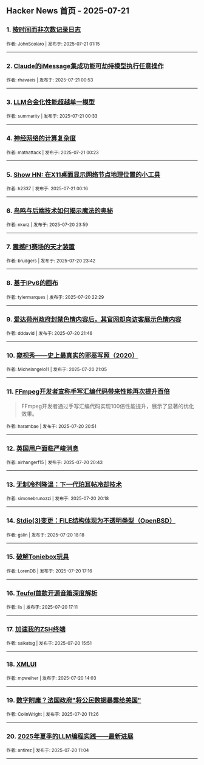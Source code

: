 ## Hacker News 首页 - 2025-07-21


### 1. [按时间而非次数记录日志](https://news.ycombinator.com/item?id=44630927)

<sub>作者: JohnScolaro | 发布于: 2025-07-21 01:15</sub>

---

### 2. [Claude的iMessage集成功能可劫持模型执行任意操作](https://news.ycombinator.com/item?id=44630815)

<sub>作者: rhavaeis | 发布于: 2025-07-21 00:53</sub>

---

### 3. [LLM合金化性能超越单一模型](https://news.ycombinator.com/item?id=44630724)

<sub>作者: summarity | 发布于: 2025-07-21 00:33</sub>

---

### 4. [神经网络的计算复杂度](https://news.ycombinator.com/item?id=44630676)

<sub>作者: mathattack | 发布于: 2025-07-21 00:23</sub>

---

### 5. [Show HN: 在X11桌面显示网络节点地理位置的小工具](https://news.ycombinator.com/item?id=44630648)

<sub>作者: h2337 | 发布于: 2025-07-21 00:16</sub>

---

### 6. [鸟鸣与后端技术如何揭示魔法的奥秘](https://news.ycombinator.com/item?id=44630551)

<sub>作者: nkurz | 发布于: 2025-07-20 23:59</sub>

---

### 7. [震撼F1赛场的天才装置](https://news.ycombinator.com/item?id=44630453)

<sub>作者: brudgers | 发布于: 2025-07-20 23:42</sub>

---

### 8. [基于IPv6的画布](https://news.ycombinator.com/item?id=44629962)

<sub>作者: tylermarques | 发布于: 2025-07-20 22:29</sub>

---

### 9. [爱达荷州政府封禁色情内容后，其官网却向访客展示色情内容](https://news.ycombinator.com/item?id=44629618)

<sub>作者: dddavid | 发布于: 2025-07-20 21:46</sub>

---

### 10. [窥视秀——史上最真实的邪恶写照（2020）](https://news.ycombinator.com/item?id=44629299)

<sub>作者: Michelangelo11 | 发布于: 2025-07-20 21:05</sub>

---

### 11. [FFmpeg开发者宣称手写汇编代码带来性能再次提升百倍](https://news.ycombinator.com/item?id=44629206)
> FFmpeg开发者通过手写汇编代码实现100倍性能提升，展示了显著的优化效果。

<sub>作者: harambae | 发布于: 2025-07-20 20:51</sub>

---

### 12. [英国用户面临严峻消息](https://news.ycombinator.com/item?id=44629134)

<sub>作者: airhangerf15 | 发布于: 2025-07-20 20:43</sub>

---

### 13. [无制冷剂降温：下一代珀耳帖冷却技术](https://news.ycombinator.com/item?id=44628930)

<sub>作者: simonebrunozzi | 发布于: 2025-07-20 20:18</sub>

---

### 14. [Stdio(3)变更：FILE结构体现为不透明类型（OpenBSD）](https://news.ycombinator.com/item?id=44627793)

<sub>作者: gslin | 发布于: 2025-07-20 18:18</sub>

---

### 15. [破解Toniebox玩具](https://news.ycombinator.com/item?id=44627211)

<sub>作者: LorenDB | 发布于: 2025-07-20 17:16</sub>

---

### 16. [Teufel首款开源音箱深度解析](https://news.ycombinator.com/item?id=44627158)

<sub>作者: lis | 发布于: 2025-07-20 17:11</sub>

---

### 17. [加速我的ZSH终端](https://news.ycombinator.com/item?id=44626363)

<sub>作者: saikatsg | 发布于: 2025-07-20 15:51</sub>

---

### 18. [XMLUI](https://news.ycombinator.com/item?id=44625292)

<sub>作者: mpweiher | 发布于: 2025-07-20 14:03</sub>

---

### 19. [数字附庸？法国政府"将公民数据暴露给美国"](https://news.ycombinator.com/item?id=44624114)

<sub>作者: ColinWright | 发布于: 2025-07-20 11:26</sub>

---

### 20. [2025年夏季的LLM编程实践——最新进展](https://news.ycombinator.com/item?id=44623953)

<sub>作者: antirez | 发布于: 2025-07-20 11:04</sub>

---
